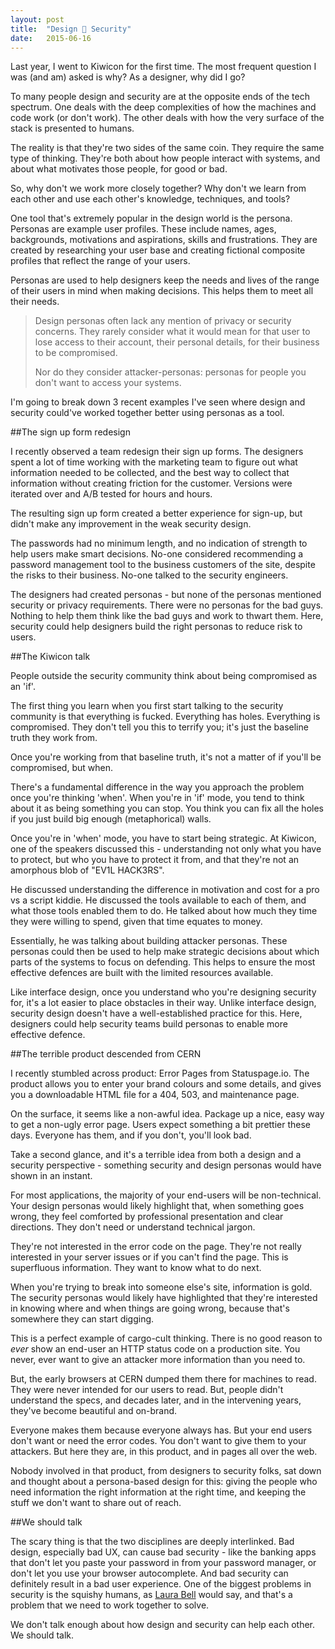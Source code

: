 ```yaml
---
layout: post
title:  "Design 💞 Security"
date:   2015-06-16
---
```


<p class="intro"><span class="dropcap">L</span>ast year, I went to Kiwicon for the first time. The most frequent question I was (and am) asked is why? As a designer, why did I go?</p>

To many people design and security are at the opposite ends of the tech spectrum. One deals with the deep complexities of how the machines and code work (or don't work). The other deals with how the very surface of the stack is presented to humans.

The reality is that they're two sides of the same coin. They require the same type of thinking. They're both about how people interact with systems, and about what motivates those people, for good or bad.

So, why don't we work more closely together? Why don't we learn from each other and use each other's knowledge, techniques, and tools?

One tool that's extremely popular in the design world is the persona. Personas are example user profiles. These include names, ages, backgrounds, motivations and aspirations, skills and frustrations. They are created by researching your user base and creating fictional composite profiles that reflect the range of your users.

Personas are used to help designers keep the needs and lives of the range of their users in mind when making decisions. This helps them to meet all their needs.

> Design personas often lack any mention of privacy or security concerns. They rarely consider what it would mean for that user to lose access to their account, their personal details, for their business to be compromised.
>
> Nor do they consider attacker-personas: personas for people you don't want to access your systems. 

I'm going to break down 3 recent examples I've seen where design and security could've worked together better using personas as a tool.

##The sign up form redesign

I recently observed a team redesign their sign up forms. The designers spent a lot of time working with the marketing team to figure out what information needed to be collected, and the best way to collect that information without creating friction for the customer. Versions were iterated over and A/B tested for hours and hours. 

The resulting sign up form created a better experience for sign-up, but didn't make any improvement in the weak security design. 

The passwords had no minimum length, and no indication of strength to help users make smart decisions. No-one considered recommending a password management tool to the business customers of the site, despite the risks to their business. No-one talked to the security engineers.

The designers had created personas - but none of the personas mentioned security or privacy requirements. There were no personas for the bad guys. Nothing to help them think like the bad guys and work to thwart them. Here, security could help designers build the right personas to reduce risk to users.

##The Kiwicon talk

People outside the security community think about being compromised as an 'if'.

The first thing you learn when you first start talking to the security community is that everything is fucked. Everything has holes. Everything is compromised. They don't tell you this to terrify you; it's just the baseline truth they work from.

Once you're working from that baseline truth, it's not a matter of if you'll be compromised, but when.

There's a fundamental difference in the way you approach the problem once you're thinking 'when'. When you're in 'if' mode, you tend to think about it as being something you can stop. You think you can fix all the holes if you just build big enough (metaphorical) walls.

Once you're in 'when' mode, you have to start being strategic. At Kiwicon, one of the speakers discussed this - understanding not only what you have to protect, but who you have to protect it from, and that they're not an amorphous blob of "EV1L HACK3RS".

He discussed understanding the difference in motivation and cost for a pro vs a script kiddie. He discussed the tools available to each of them, and what those tools enabled them to do. He talked about how much they time they were willing to spend, given that time equates to money.

Essentially, he was talking about building attacker personas. These personas could then be used to help make strategic decisions about which parts of the systems to focus on defending. This helps to ensure the most effective defences are built with the limited resources available.

Like interface design, once you understand who you're designing security for, it's a lot easier to place obstacles in their way. Unlike interface design, security design doesn't have a well-established practice for this. Here, designers could help security teams build personas to enable more effective defence.

##The terrible product descended from CERN

I recently stumbled across product: Error Pages from Statuspage.io. The product allows you to enter your brand colours and some details, and gives you a downloadable HTML file for a 404, 503, and maintenance page.

On the surface, it seems like a non-awful idea. Package up a nice, easy way to get a non-ugly error page. Users expect something a bit prettier these days. Everyone has them, and if you don't, you'll look bad.

Take a second glance, and it's a terrible idea from both a design and a security perspective - something security and design personas would have shown in an instant.

For most applications, the majority of your end-users will be non-technical. Your design personas would likely highlight that, when something goes wrong, they feel comforted by professional presentation and clear directions. They don't need or understand technical jargon.

They're not interested in the error code on the page. They're not really interested in your server issues or if you can't find the page. This is superfluous information. They want to know what to do next.

When you're trying to break into someone else's site, information is gold. The security personas would likely have highlighted that they're interested in knowing where and when things are going wrong, because that's somewhere they can start digging.

This is a perfect example of cargo-cult thinking. There is no good reason to _ever_ show an end-user an HTTP status code on a production site. You never, ever want to give an attacker more information than you need to.

But, the early browsers at CERN dumped them there for machines to read. They were never intended for our users to read. But, people didn't understand the specs, and decades later, and in the intervening years, they've become beautiful and on-brand.

Everyone makes them because everyone always has. But your end users don't want or need the error codes. You don't want to give them to your attackers. But here they are, in this product, and in pages all over the web.

Nobody involved in that product, from designers to security folks, sat down and thought about a persona-based design for this: giving the people who need information the right information at the right time, and keeping the stuff we don't want to share out of reach.

##We should talk

The scary thing is that the two disciplines are deeply interlinked. Bad design, especially bad UX, can cause bad security - like the banking apps that don't let you paste your password in from your password manager, or don't let you use your browser autocomplete. And bad security can definitely result in a bad user experience. One of the biggest problems in security is the squishy humans, as [Laura Bell](http://www.twitter.com/lady_nerd) would say, and that's a problem that we need to work together to solve.

We don't talk enough about how design and security can help each other. We should talk.



